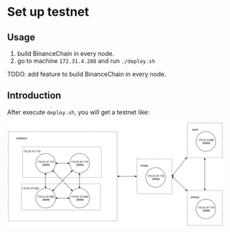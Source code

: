 # Set up testnet 

## Usage

1. build BinanceChain in every node.
2. go to machine `172.31.4.208` and run `./deploy.sh`

TODO: add feature to build BinanceChain in every node.

## Introduction

After execute `deploy.sh`, you will get a testnet like:

![](./testnet.png)

